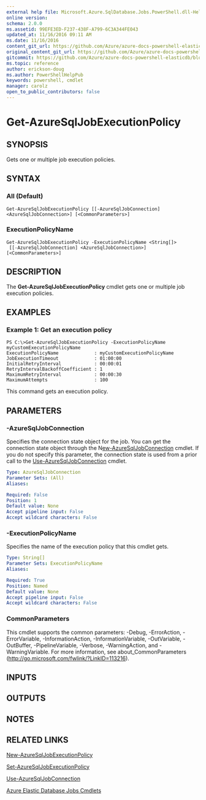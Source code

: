 ```yaml
---
external help file: Microsoft.Azure.SqlDatabase.Jobs.PowerShell.dll-Help.xml
online version:
schema: 2.0.0
ms.assetid: 99EFE3ED-F237-438F-A799-6C3A344FE043
updated_at: 11/16/2016 09:11 AM
ms.date: 11/16/2016
content_git_url: https://github.com/Azure/azure-docs-powershell-elasticdb/blob/master/ElasticDB/ElasticDatabaseJobs/v0.8.33/Get-AzureSqlJobExecutionPolicy.md
original_content_git_url: https://github.com/Azure/azure-docs-powershell-elasticdb/blob/master/ElasticDB/ElasticDatabaseJobs/v0.8.33/Get-AzureSqlJobExecutionPolicy.md
gitcommit: https://github.com/Azure/azure-docs-powershell-elasticdb/blob/b6a4e720f68675b3b0e9f6aa6be6e55d3ebdc390
ms.topic: reference
author: erickson-doug
ms.author: PowerShellHelpPub
keywords: powershell, cmdlet
manager: carolz
open_to_public_contributors: false
---
```


# Get-AzureSqlJobExecutionPolicy

## SYNOPSIS
Gets one or multiple job execution policies.

## SYNTAX

### All (Default)
```
Get-AzureSqlJobExecutionPolicy [[-AzureSqlJobConnection] <AzureSqlJobConnection>] [<CommonParameters>]
```

### ExecutionPolicyName
```
Get-AzureSqlJobExecutionPolicy -ExecutionPolicyName <String[]>
 [[-AzureSqlJobConnection] <AzureSqlJobConnection>] [<CommonParameters>]
```

## DESCRIPTION
The **Get-AzureSqlJobExecutionPolicy** cmdlet gets one or multiple job execution policies.

## EXAMPLES

### Example 1: Get an execution policy
```
PS C:\>Get-AzureSqlJobExecutionPolicy -ExecutionPolicyName myCustomExecutionPolicyName
ExecutionPolicyName             : myCustomExecutionPolicyName
JobExecutionTimeout             : 01:00:00
InitialRetryInterval            : 00:00:01
RetryIntervalBackoffCoefficient : 1
MaximumRetryInterval            : 00:00:30
MaximumAttempts                 : 100
```

This command gets an execution policy.

## PARAMETERS

### -AzureSqlJobConnection
Specifies the connection state object for the job.
You can get the connection state object through the N[ew-AzureSqlJobConnection](./New-AzureSqlJobConnection.md) cmdlet.
If you do not specify this parameter, the connection state is used from a prior call to the [Use-AzureSqlJobConnection](./Use-AzureSqlJobConnection.md) cmdlet.

```yaml
Type: AzureSqlJobConnection
Parameter Sets: (All)
Aliases:

Required: False
Position: 1
Default value: None
Accept pipeline input: False
Accept wildcard characters: False
```

### -ExecutionPolicyName
Specifies the name of the execution policy that this cmdlet gets.

```yaml
Type: String[]
Parameter Sets: ExecutionPolicyName
Aliases:

Required: True
Position: Named
Default value: None
Accept pipeline input: False
Accept wildcard characters: False
```

### CommonParameters
This cmdlet supports the common parameters: -Debug, -ErrorAction, -ErrorVariable, -InformationAction, -InformationVariable, -OutVariable, -OutBuffer, -PipelineVariable, -Verbose, -WarningAction, and -WarningVariable. For more information, see about_CommonParameters (http://go.microsoft.com/fwlink/?LinkID=113216).

## INPUTS

## OUTPUTS

## NOTES

## RELATED LINKS

[New-AzureSqlJobExecutionPolicy](./New-AzureSqlJobExecutionPolicy.md)

[Set-AzureSqlJobExecutionPolicy](./Set-AzureSqlJobExecutionPolicy.md)

[Use-AzureSqlJobConnection](./Use-AzureSqlJobConnection.md)

[Azure Elastic Database Jobs Cmdlets](./ElasticDatabaseJobs.md)
